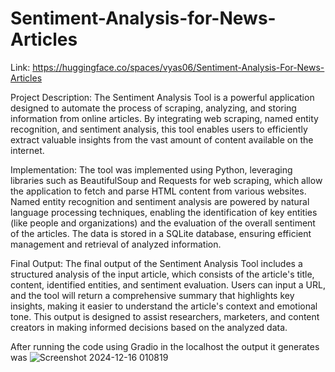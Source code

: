 # Sentiment-Analysis-for-News-Articles

Link: https://huggingface.co/spaces/vyas06/Sentiment-Analysis-For-News-Articles

Project Description: 
The Sentiment Analysis Tool is a powerful application designed to automate the process of scraping, analyzing, and storing information from online articles. By integrating web scraping, named entity recognition, and sentiment analysis, this tool enables users to efficiently extract valuable insights from the vast amount of content available on the internet.

Implementation: 
The tool was implemented using Python, leveraging libraries such as BeautifulSoup and Requests for web scraping, which allow the application to fetch and parse HTML content from various websites. Named entity recognition and sentiment analysis are powered by natural language processing techniques, enabling the identification of key entities (like people and organizations) and the evaluation of the overall sentiment of the articles. The data is stored in a SQLite database, ensuring efficient management and retrieval of analyzed information.

Final Output: 
The final output of the Sentiment Analysis Tool includes a structured analysis of the input article, which consists of the article's title, content, identified entities, and sentiment evaluation. Users can input a URL, and the tool will return a comprehensive summary that highlights key insights, making it easier to understand the article's context and emotional tone. This output is designed to assist researchers, marketers, and content creators in making informed decisions based on the analyzed data.

After running the code using Gradio in the localhost the output it generates was
![Screenshot 2024-12-16 010819](https://github.com/user-attachments/assets/272b6299-1886-4b45-b225-757b51d2e933)
